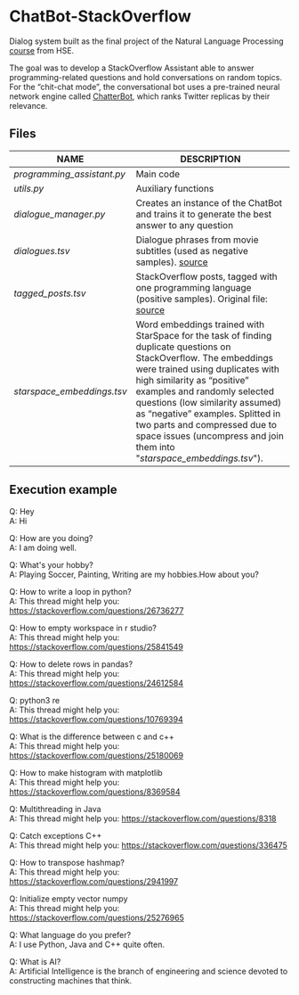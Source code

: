 # ChatBot-StackOverflow

Dialog system built as the final project of the Natural Language Processing [course](https://www.coursera.org/learn/language-processing) from HSE.

The goal was to develop a StackOverflow Assistant able to answer programming-related questions and hold conversations on random topics. For the “chit-chat mode”, the conversational bot uses a pre-trained neural network engine called [ChatterBot](https://github.com/gunthercox/ChatterBot), which ranks Twitter replicas by their relevance.

## Files

NAME | DESCRIPTION
------------ | -------------
*programming_assistant.py* | Main code
*utils.py* | Auxiliary functions
*dialogue_manager.py* | Creates an instance of the ChatBot and trains it to generate the best answer to any question
*dialogues.tsv* | Dialogue phrases from movie subtitles (used as negative samples). [source](https://github.com/hse-aml/natural-language-processing/releases/download/project/dialogues.tsv)
*tagged_posts.tsv* | StackOverflow posts, tagged with one programming language (positive samples). Original file: [source](https://github.com/hse-aml/natural-language-processing/releases/download/project/tagged_posts.tsv)
*starspace_embeddings.tsv* | Word embeddings trained with StarSpace for the task of finding duplicate questions on StackOverflow. The embeddings were trained using duplicates with high similarity as “positive” examples and randomly selected questions (low similarity assumed) as “negative” examples. Splitted in two parts and compressed due to space issues (uncompress and join them into "*starspace_embeddings.tsv*").

## Execution example

Q: Hey<br/>
A: Hi 

Q: How are you doing?<br/>
A: I am doing well. 

Q: What's your hobby?<br/>
A: Playing Soccer, Painting, Writing are my hobbies.How about you? 

Q: How to write a loop in python?<br/>
A: This thread might help you: https://stackoverflow.com/questions/26736277 

Q: How to empty workspace in r studio?<br/>
A: This thread might help you: https://stackoverflow.com/questions/25841549 

Q: How to delete rows in pandas?<br/>
A: This thread might help you: https://stackoverflow.com/questions/24612584 

Q: python3 re<br/>
A: This thread might help you: https://stackoverflow.com/questions/10769394 

Q: What is the difference between c and c++<br/>
A: This thread might help you: https://stackoverflow.com/questions/25180069 

Q: How to make histogram with matplotlib<br/>
A: This thread might help you: https://stackoverflow.com/questions/8369584 

Q: Multithreading in Java<br/>
A: This thread might help you: https://stackoverflow.com/questions/8318 

Q: Catch exceptions C++<br/>
A: This thread might help you: https://stackoverflow.com/questions/336475 

Q: How to transpose hashmap?<br/>
A: This thread might help you: https://stackoverflow.com/questions/2941997 

Q: Initialize empty vector numpy<br/>
A: This thread might help you: https://stackoverflow.com/questions/25276965 

Q: What language do you prefer?<br/>
A: I use Python, Java and C++ quite often. 

Q: What is AI?<br/>
A: Artificial Intelligence is the branch of engineering and science devoted to constructing machines that think. 
